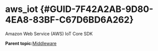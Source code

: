 # aws\_iot {#GUID-7F42A2AB-9D80-4EA8-83BF-C67D6BD6A262}

Amazon Web Service \(AWS\) IoT Core SDK

**Parent topic:**[Middleware](../topics/middleware.md)


